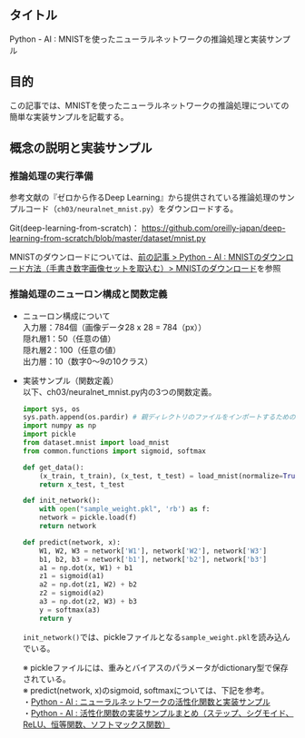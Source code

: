 ## タイトル
Python - AI : MNISTを使ったニューラルネットワークの推論処理と実装サンプル

## 目的
この記事では、MNISTを使ったニューラルネットワークの推論処理についての簡単な実装サンプルを記載する。

## 概念の説明と実装サンプル
### 推論処理の実行準備
参考文献の『ゼロから作るDeep Learning』から提供されている推論処理のサンプルコード（`ch03/neuralnet_mnist.py`）をダウンロードする。

Git(deep-learning-from-scratch)：
<a href="https://github.com/oreilly-japan/deep-learning-from-scratch/blob/master/dataset/mnist.py">https://github.com/oreilly-japan/deep-learning-from-scratch/blob/master/dataset/mnist.py</a>

MNISTのダウンロードについては、[前の記事 > Python - AI : MNISTのダウンロード方法（手書き数字画像セットを取込む）> MNISTのダウンロード](https://sigma-se.com/detail/19/#:~:text=%E3%83%87%E3%83%BC%E3%82%BF%E3%81%AE%E3%83%A9%E3%83%99%E3%83%AB-,MNIST%E3%81%AE%E3%83%80%E3%82%A6%E3%83%B3%E3%83%AD%E3%83%BC%E3%83%89,-%E4%B8%8B%E8%A8%98%E3%80%81mnist)を参照


### 推論処理のニューロン構成と関数定義
- ニューロン構成について<br>
入力層：784個（画像データ28 x 28 = 784（px））<br>
隠れ層1：50（任意の値）<br>
隠れ層2：100（任意の値）<br>
出力層：10（数字0～9の10クラス）

- 実装サンプル（関数定義）<br>
以下、ch03/neuralnet_mnist.py内の3つの関数定義。<br>
  ```python
  import sys, os
  sys.path.append(os.pardir) # 親ディレクトリのファイルをインポートするための設定
  import numpy as np
  import pickle
  from dataset.mnist import load_mnist
  from common.functions import sigmoid, softmax

  def get_data():
      (x_train, t_train), (x_test, t_test) = load_mnist(normalize=True, flatten=True, one_hot_label=False)
      return x_test, t_test

  def init_network():
      with open("sample_weight.pkl", 'rb') as f:
      network = pickle.load(f)
      return network

  def predict(network, x):
      W1, W2, W3 = network['W1'], network['W2'], network['W3']
      b1, b2, b3 = network['b1'], network['b2'], network['b3']
      a1 = np.dot(x, W1) + b1
      z1 = sigmoid(a1)
      a2 = np.dot(z1, W2) + b2
      z2 = sigmoid(a2)
      a3 = np.dot(z2, W3) + b3
      y = softmax(a3)
      return y
  ```

  `init_network()`では、pickleファイルとなる`sample_weight.pkl`を読み込んでいる。

  ※ pickleファイルには、重みとバイアスのパラメータがdictionary型で保存されている。<br>
  ※ predict(network, x)のsigmoid, softmaxについては、下記を参考。<br>
  ・[Python - AI : ニューラルネットワークの活性化関数と実装サンプル](https://sigma-se.com/detail/17/)<br>
  ・[Python - AI : 活性化関数の実装サンプルまとめ（ステップ、シグモイド、ReLU、恒等関数、ソフトマックス関数）](https://sigma-se.com/detail/18/)
